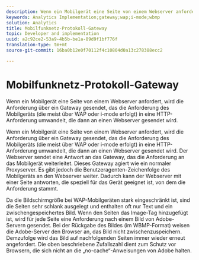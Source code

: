 ```yaml
---
description: Wenn ein Mobilgerät eine Seite von einem Webserver anfordert, wird die Anforderung über ein Gateway gesendet, das die Anforderung des Mobilgeräts (die meist über WAP oder i-mode erfolgt) in eine HTTP-Anforderung umwandelt, die dann an einen Webserver gesendet wird.
keywords: Analytics Implementation;gateway;wap;i-mode;wbmp
solution: Analytics
title: Mobilfunknetz-Protokoll-Gateway
topic: Developer and implementation
uuid: a2c92ce2-53a9-4b5b-be1a-89d9f1bf776f
translation-type: tm+mt
source-git-commit: 16ba0b12e0f70112f4c10804d0a13c278388ecc2

---
```



# Mobilfunknetz-Protokoll-Gateway

Wenn ein Mobilgerät eine Seite von einem Webserver anfordert, wird die Anforderung über ein Gateway gesendet, das die Anforderung des Mobilgeräts (die meist über WAP oder i-mode erfolgt) in eine HTTP-Anforderung umwandelt, die dann an einen Webserver gesendet wird.

Wenn ein Mobilgerät eine Seite von einem Webserver anfordert, wird die Anforderung über ein Gateway gesendet, das die Anforderung des Mobilgeräts (die meist über WAP oder i-mode erfolgt) in eine HTTP-Anforderung umwandelt, die dann an einen Webserver gesendet wird. Der Webserver sendet eine Antwort an das Gateway, das die Anforderung an das Mobilgerät weiterleitet. Dieses Gateway agiert wie ein normaler Proxyserver. Es gibt jedoch die Benutzeragenten-Zeichenfolge des Mobilgeräts an den Webserver weiter. Dadurch kann der Webserver mit einer Seite antworten, die speziell für das Gerät geeignet ist, von dem die Anforderung stammt.

Da die Bildschirmgröße bei WAP-Mobilgeräten stark eingeschränkt ist, sind die Seiten sehr schlank ausgelegt und enthalten oft nur Text und ein zwischengespeichertes Bild. Wenn den Seiten das Image-Tag hinzugefügt ist, wird für jede Seite eine Anforderung nach einem Bild von Adobe-Servern gesendet. Bei der Rückgabe des Bildes (im WBMP-Format) weisen die Adobe-Server den Browser an, das Bild nicht zwischenzuspeichern. Demzufolge wird das Bild auf nachfolgenden Seiten immer wieder erneut angefordert. Die oben beschriebene Zufallszahl dient zum Schutz vor Browsern, die sich nicht an die „no-cache“-Anweisungen von Adobe halten.
